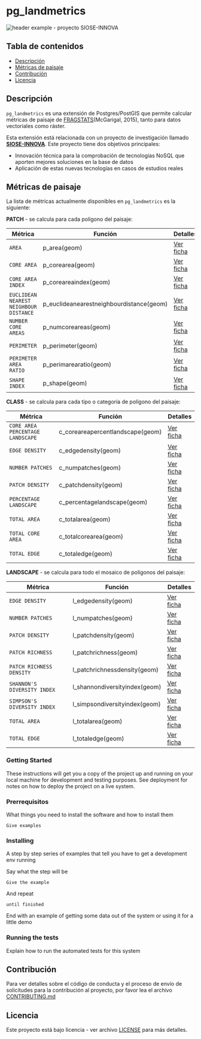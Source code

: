 # pg_landmetrics
![header example - proyecto SIOSE-INNOVA](https://github.com/andrearosado/pg_landmetrics/blob/master/header.png)

## Tabla de contenidos
- [Descripción](#descripcion)
- [Métricas de paisaje](#metricas-de-paisaje)
- [Contribución](#contribución)
- [Licencia](#licencia)


## Descripción
`pg_landmetrics` es una extensión de Postgres/PostGIS que permite calcular métricas de paisaje de [FRAGSTATS](http://www.umass.edu/landeco/research/fragstats/documents/fragstats.help.4.2.pdf)(McGarigal, 2015), tanto para datos vectoriales como ráster.

Esta extensión está relacionada con un proyecto de investigación llamado [**SIOSE-INNOVA**](http://siose-innova.es/project/). Este proyecto tiene dos objetivos principales:
* Innovación técnica para la comprobación de tecnologías NoSQL que aporten mejores soluciones en la base de datos
* Aplicación de estas nuevas tecnologías en casos de estudios reales


## Métricas de paisaje
La lista de métricas actualmente disponibles en `pg_landmetrics` es la siguiente:

**PATCH** - se calcula para cada polígono del paisaje:

| Métrica | Función | Detalles |
| --- | --- | --- |
| `AREA` | p_area(geom) | [Ver ficha](doc/p_area.md) |
| `CORE AREA` | p_corearea(geom) | [Ver ficha](doc/p_corearea.md) |
| `CORE AREA INDEX` | p_coreareaindex(geom) | [Ver ficha](doc/p_coreareaindex.md) |
| `EUCLIDEAN NEAREST NEIGHBOUR DISTANCE` | p_euclideanearestneighbourdistance(geom) | [Ver ficha](doc/p_euclideanearestneighbourdistance.md) |
| `NUMBER CORE AREAS` | p_numcoreareas(geom) | [Ver ficha](doc/p_numcoreareas.md) |
| `PERIMETER` | p_perimeter(geom) | [Ver ficha](doc/p_perimeter.md) |
| `PERIMETER AREA RATIO` | p_perimarearatio(geom) | [Ver ficha](doc/p_perimarearatio.md) |
| `SHAPE INDEX` | p_shape(geom) | [Ver ficha](doc/p_shape.md) |

**CLASS** - se calcula para cada tipo o categoría de polígono del paisaje:

| Métrica | Función | Detalles |
| --- | --- | --- |
| `CORE AREA PERCENTAGE LANDSCAPE` | c_coreareapercentlandscape(geom) | [Ver ficha](doc/c_coreareapercentlandscape.md) |
| `EDGE DENSITY` | c_edgedensity(geom) | [Ver ficha](doc/c_edgedensity.md) |
| `NUMBER PATCHES` | c_numpatches(geom) | [Ver ficha](doc/c_numpatches.md) |
| `PATCH DENSITY` | c_patchdensity(geom) | [Ver ficha](doc/c_patchdensity.md) |
| `PERCENTAGE LANDSCAPE` | c_percentagelandscape(geom) | [Ver ficha](doc/c_percentagelandscape.md) |
| `TOTAL AREA` | c_totalarea(geom) | [Ver ficha](doc/c_totalarea.md) |
| `TOTAL CORE AREA` | c_totalcorearea(geom) | [Ver ficha](doc/c_totalcorearea.md) |
| `TOTAL EDGE` | c_totaledge(geom) | [Ver ficha](doc/c_totaledge.md) |

**LANDSCAPE** - se calcula para todo el mosaico de poligonos del paisaje:

| Métrica | Función | Detalles |
| --- | --- | --- |
| `EDGE DENSITY` | l_edgedensity(geom) | [Ver ficha](doc/l_edgedensity.md) |
| `NUMBER PATCHES` | l_numpatches(geom) | [Ver ficha](doc/l_numpatches.md) |
| `PATCH DENSITY` | l_patchdensity(geom) | [Ver ficha](doc/l_patchdensity.md) |
| `PATCH RICHNESS` | l_patchrichness(geom) | [Ver ficha](doc/l_patchrichness.md) |
| `PATCH RICHNESS DENSITY` | l_patchrichnessdensity(geom) | [Ver ficha](doc/l_patchrichnessdensity.md) |
| `SHANNON'S DIVERSITY INDEX` | l_shannondiversityindex(geom) | [Ver ficha](doc/l_shannondiversityindex.md) |
| `SIMPSON'S DIVERSITY INDEX` | l_simpsondiversityindex(geom) | [Ver ficha](doc/l_simpsondiversityindex.md) |
| `TOTAL AREA` | l_totalarea(geom) | [Ver ficha](doc/l_totalarea.md) |
| `TOTAL EDGE` | l_totaledge(geom) | [Ver ficha](doc/l_totaledge.md) |



### Getting Started

These instructions will get you a copy of the project up and running on your local machine for development and testing purposes. See deployment for notes on how to deploy the project on a live system.

### Prerrequisitos

What things you need to install the software and how to install them

```
Give examples
```

### Installing

A step by step series of examples that tell you have to get a development env running

Say what the step will be

```
Give the example
```

And repeat

```
until finished
```

End with an example of getting some data out of the system or using it for a little demo

### Running the tests

Explain how to run the automated tests for this system


## Contribución

Para ver detalles sobre el código de conducta y el proceso de envío de solicitudes para la contribución al proyecto, por favor lea el archivo [CONTRIBUTING.md](CONTRIBUTING.md)


## Licencia

Este proyecto está bajo licencia - ver archivo [LICENSE](LICENSE) para más detalles.

